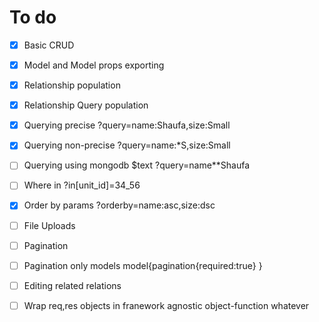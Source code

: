 # To do
- [x] Basic CRUD
- [x] Model and Model props exporting 
- [x] Relationship population
- [x] Relationship Query population 
- [x] Querying precise ?query=name:Shaufa,size:Small
- [x] Querying non-precise ?query=name:*S,size:Small
- [ ] Querying using mongodb $text ?query=name**Shaufa
- [ ] Where in ?in[unit_id]=34_56
- [x] Order by params ?orderby=name:asc,size:dsc
- [ ] File Uploads
- [ ] Pagination
- [ ] Pagination only models model{pagination{required:true} }
- [ ] Editing related relations
- [ ] Wrap req,res objects in franework agnostic object-function whatever
 

